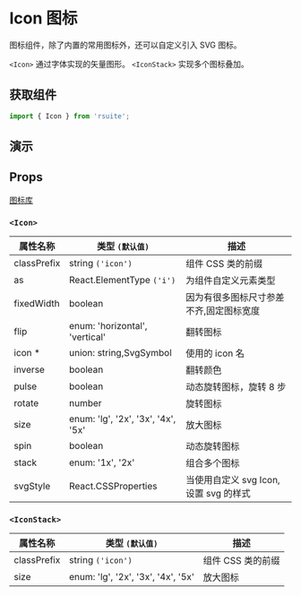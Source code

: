 # Icon 图标

图标组件，除了内置的常用图标外，还可以自定义引入 SVG 图标。

`<Icon>` 通过字体实现的矢量图形。
`<IconStack>` 实现多个图标叠加。

## 获取组件

```js
import { Icon } from 'rsuite';
```

## 演示

<!--{demo}-->

## Props

[图标库](/tools/icons)

### `<Icon>`

| 属性名称    | 类型 `(默认值)`                    | 描述                                    |
| ----------- | ---------------------------------- | --------------------------------------- |
| classPrefix | string `('icon')`                  | 组件 CSS 类的前缀                       |
| as          | React.ElementType `('i')`          | 为组件自定义元素类型                    |
| fixedWidth  | boolean                            | 因为有很多图标尺寸参差不齐,固定图标宽度 |
| flip        | enum: 'horizontal', 'vertical'     | 翻转图标                                |
| icon \*     | union: string,SvgSymbol            | 使用的 icon 名                          |
| inverse     | boolean                            | 翻转颜色                                |
| pulse       | boolean                            | 动态旋转图标，旋转 8 步                 |
| rotate      | number                             | 旋转图标                                |
| size        | enum: 'lg', '2x', '3x', '4x', '5x' | 放大图标                                |
| spin        | boolean                            | 动态旋转图标                            |
| stack       | enum: '1x', '2x'                   | 组合多个图标                            |
| svgStyle    | React.CSSProperties                | 当使用自定义 svg Icon, 设置 svg 的样式  |

### `<IconStack>`

| 属性名称    | 类型 `(默认值)`                    | 描述              |
| ----------- | ---------------------------------- | ----------------- |
| classPrefix | string `('icon')`                  | 组件 CSS 类的前缀 |
| size        | enum: 'lg', '2x', '3x', '4x', '5x' | 放大图标          |
